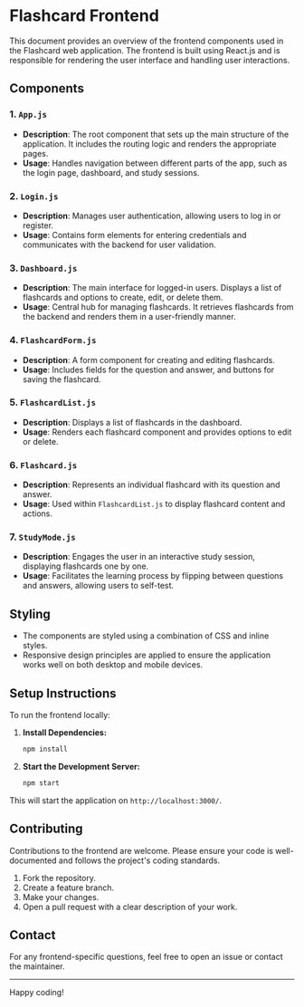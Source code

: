 # Flashcard Frontend

This document provides an overview of the frontend components used in the Flashcard web application. The frontend is built using React.js and is responsible for rendering the user interface and handling user interactions.

## Components

### 1. `App.js`

- **Description**: The root component that sets up the main structure of the application. It includes the routing logic and renders the appropriate pages.
- **Usage**: Handles navigation between different parts of the app, such as the login page, dashboard, and study sessions.

### 2. `Login.js`

- **Description**: Manages user authentication, allowing users to log in or register.
- **Usage**: Contains form elements for entering credentials and communicates with the backend for user validation.

### 3. `Dashboard.js`

- **Description**: The main interface for logged-in users. Displays a list of flashcards and options to create, edit, or delete them.
- **Usage**: Central hub for managing flashcards. It retrieves flashcards from the backend and renders them in a user-friendly manner.

### 4. `FlashcardForm.js`

- **Description**: A form component for creating and editing flashcards.
- **Usage**: Includes fields for the question and answer, and buttons for saving the flashcard.

### 5. `FlashcardList.js`

- **Description**: Displays a list of flashcards in the dashboard.
- **Usage**: Renders each flashcard component and provides options to edit or delete.

### 6. `Flashcard.js`

- **Description**: Represents an individual flashcard with its question and answer.
- **Usage**: Used within `FlashcardList.js` to display flashcard content and actions.

### 7. `StudyMode.js`

- **Description**: Engages the user in an interactive study session, displaying flashcards one by one.
- **Usage**: Facilitates the learning process by flipping between questions and answers, allowing users to self-test.

## Styling

- The components are styled using a combination of CSS and inline styles.
- Responsive design principles are applied to ensure the application works well on both desktop and mobile devices.

## Setup Instructions

To run the frontend locally:

1. **Install Dependencies:**

   ```bash
   npm install
   ```

2. **Start the Development Server:**

   ```bash
   npm start
   ```

This will start the application on `http://localhost:3000/`.

## Contributing

Contributions to the frontend are welcome. Please ensure your code is well-documented and follows the project's coding standards.

1. Fork the repository.
2. Create a feature branch.
3. Make your changes.
4. Open a pull request with a clear description of your work.

## Contact

For any frontend-specific questions, feel free to open an issue or contact the maintainer.

---

Happy coding!
